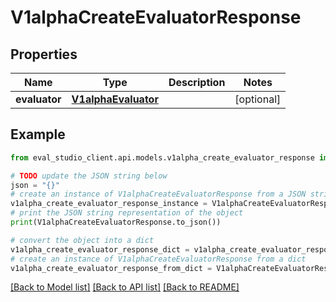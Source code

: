 # V1alphaCreateEvaluatorResponse


## Properties

Name | Type | Description | Notes
------------ | ------------- | ------------- | -------------
**evaluator** | [**V1alphaEvaluator**](V1alphaEvaluator.md) |  | [optional] 

## Example

```python
from eval_studio_client.api.models.v1alpha_create_evaluator_response import V1alphaCreateEvaluatorResponse

# TODO update the JSON string below
json = "{}"
# create an instance of V1alphaCreateEvaluatorResponse from a JSON string
v1alpha_create_evaluator_response_instance = V1alphaCreateEvaluatorResponse.from_json(json)
# print the JSON string representation of the object
print(V1alphaCreateEvaluatorResponse.to_json())

# convert the object into a dict
v1alpha_create_evaluator_response_dict = v1alpha_create_evaluator_response_instance.to_dict()
# create an instance of V1alphaCreateEvaluatorResponse from a dict
v1alpha_create_evaluator_response_from_dict = V1alphaCreateEvaluatorResponse.from_dict(v1alpha_create_evaluator_response_dict)
```
[[Back to Model list]](../README.md#documentation-for-models) [[Back to API list]](../README.md#documentation-for-api-endpoints) [[Back to README]](../README.md)


